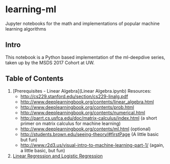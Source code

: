 # learning-ml
Jupyter notebooks for the math and implementations of popular machine learning algorithms


## Intro
This notebook is a Python based implementation of the ml-deepdive series, taken up by the MSDS 2017 Cohort at UW.

## Table of Contents

   1. [Prerequisites - Linear Algebra](Linear Algebra.ipynb)
      Resources:
         * http://cs229.stanford.edu/section/cs229-linalg.pdf
         * http://www.deeplearningbook.org/contents/linear_algebra.html
         * http://www.deeplearningbook.org/contents/prob.html
         * http://www.deeplearningbook.org/contents/numerical.html
         * http://parrt.cs.usfca.edu/doc/matrix-calculus/index.html (a short primer on matrix calculus for machine learning)
         * http://www.deeplearningbook.org/contents/ml.html (optional)
         * http://students.brown.edu/seeing-theory/#firstPage (A little basic but fun)
         * http://www.r2d3.us/visual-intro-to-machine-learning-part-1/ (again, a little basic, but fun)
   2. [Linear Regression and Logistic Regression]()
